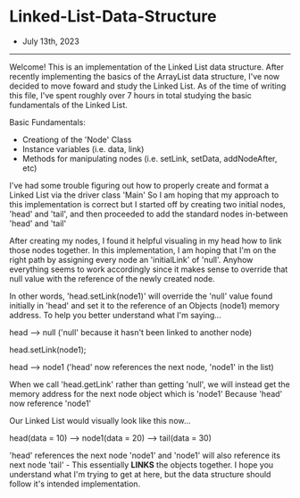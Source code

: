 # Linked-List-Data-Structure

- July 13th, 2023
  
------------------

Welcome! This is an implementation of the Linked List data structure. 
After recently implementing the basics of the ArrayList data structure, I've now decided to move foward and study the Linked List.
As of the time of writing this file, I've spent roughly over 7 hours in total studying the basic fundamentals of the Linked List.

Basic Fundamentals:
  - Creationg of the 'Node' Class
  - Instance variables (i.e. data, link)
  - Methods for manipulating nodes (i.e. setLink, setData, addNodeAfter, etc)

I've had some trouble figuring out how to properly create and format a Linked List via the driver class 'Main' 
So I am hoping that my approach to this implementation is correct but I started off by creating two initial nodes, 'head' and 'tail', 
and then proceeded to add the standard nodes in-between 'head' and 'tail'

After creating my nodes, I found it helpful visualing in my head how to link those nodes together.
In this implementation, I am hoping that I'm on the right path by assigning every node an 'initialLink' of 'null'.
Anyhow everything seems to work accordingly since it makes sense to override that null value with the reference of the newly created node.

In other words, 'head.setLink(node1)' will override the 'null' value found initially in 'head' and set it to the reference of an Objects (node1) memory address. 
To help you better understand what I'm saying...

head --> null ('null' because it hasn't been linked to another node)

head.setLink(node1);

head --> node1 ('head' now references the next node, 'node1' in the list)

When we call 'head.getLink' rather than getting 'null', we will instead get the memory address for the next node object which is 'node1'
Because 'head' now reference 'node1'

Our Linked List would visually look like this now... 


head(data = 10)   -->   node1(data =  20)   -->   tail(data = 30)

'head' references the next node 'node1' and 'node1' will also reference its next node 'tail' - This essentially <strong>LINKS</strong> the objects together. 
I hope you understand what I'm trying to get at here, but the data structure should follow it's intended implementation.

